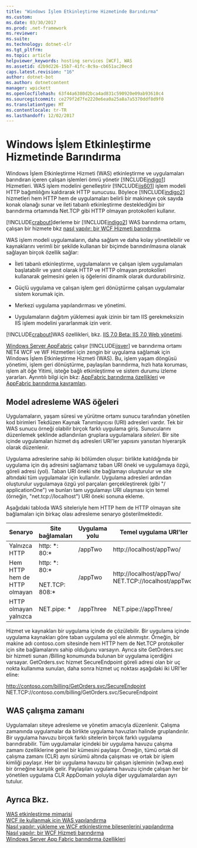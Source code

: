 ```yaml
---
title: "Windows İşlem Etkinleştirme Hizmetinde Barındırma"
ms.custom: 
ms.date: 03/30/2017
ms.prod: .net-framework
ms.reviewer: 
ms.suite: 
ms.technology: dotnet-clr
ms.tgt_pltfrm: 
ms.topic: article
helpviewer_keywords: hosting services [WCF], WAS
ms.assetid: d2b9d226-15b7-41fc-8c9a-cb651ac20ecd
caps.latest.revision: "16"
author: dotnet-bot
ms.author: dotnetcontent
manager: wpickett
ms.openlocfilehash: 63f44a6380d2bca4ad831c590920e09ab93610c4
ms.sourcegitcommit: ce279f2d7fe2220e6ea0a25a8a7a5370ddf8d9f0
ms.translationtype: MT
ms.contentlocale: tr-TR
ms.lasthandoff: 12/02/2017
---
```

# <a name="hosting-in-windows-process-activation-service"></a>Windows İşlem Etkinleştirme Hizmetinde Barındırma
Windows İşlem Etkinleştirme Hizmeti (WAS) etkinleştirme ve uygulamaları barındıran içeren çalışan işlemleri ömrü yönetir [!INCLUDE[indigo1](../../../../includes/indigo1-md.md)] Hizmetleri. WAS işlem modelini genelleştirir [!INCLUDE[iis601](../../../../includes/iis601-md.md)] işlem modeli HTTP bağımlılığını kaldırarak HTTP sunucusu. Böylece [!INCLUDE[indigo2](../../../../includes/indigo2-md.md)] hizmetleri hem HTTP hem de uygulamaları belirli bir makineye çok sayıda konak olanağı sunar ve ileti tabanlı etkinleştirme desteklediğini bir barındırma ortamında Net.TCP gibi HTTP olmayan protokolleri kullanır.  
  
 [!INCLUDE[crabout](../../../../includes/crabout-md.md)]derleme bir [!INCLUDE[indigo2](../../../../includes/indigo2-md.md)] WAS barındırma ortamı, çalışan bir hizmete bkz [nasıl yapılır: bir WCF Hizmeti barındırma](../../../../docs/framework/wcf/feature-details/how-to-host-a-wcf-service-in-was.md).  
  
 WAS işlem modeli uygulamaların, daha sağlam ve daha kolay yönetilebilir ve kaynaklarını verimli bir şekilde kullanan bir biçimde barındırılmasına olanak sağlayan birçok özellik sağlar:  
  
-   İleti tabanlı etkinleştirme, uygulamaların ve çalışan işlem uygulamaları başlatabilir ve yanıt olarak HTTP ve HTTP olmayan protokolleri kullanarak gelmesini gelen iş öğelerini dinamik olarak durdurabilirsiniz.  
  
-   Güçlü uygulama ve çalışan işlem geri dönüştürme çalışan uygulamalar sistem korumak için.  
  
-   Merkezi uygulama yapılandırması ve yönetimi.  
  
-   Uygulamaların dağıtım yüklemesi ayak izinin bir tam IIS gerekmeksizin IIS işlem modelini yararlanmak izin verir.  
  
 [!INCLUDE[crabout](../../../../includes/crabout-md.md)]WAS özellikleri, bkz. [IIS 7.0 Beta: IIS 7.0 Web yönetimi](../../../../docs/framework/wcf/feature-details/hosting-in-windows-process-activation-service.md).  
  
 [Windows Server AppFabric](http://go.microsoft.com/fwlink/?LinkId=196496) çalışır [!INCLUDE[iisver](../../../../includes/iisver-md.md)] ve barındırma ortamı NET4 WCF ve WF Hizmetleri için zengin bir uygulama sağlamak için Windows İşlem Etkinleştirme Hizmeti (WAS). Bu, işlem yaşam döngüsü yönetimi, işlem geri dönüştürme, paylaşılan barındırma, hızlı hata koruması, işlem alt öğe Yitimi, isteğe bağlı etkinleştirme ve sistem durumu izleme yararları. Ayrıntılı bilgi için bkz: [AppFabric barındırma özellikleri](http://go.microsoft.com/fwlink/?LinkId=196494) ve [AppFabric barındırma kavramları](http://go.microsoft.com/fwlink/?LinkId=196495).  
  
## <a name="elements-of-the-was-addressing-model"></a>Model adresleme WAS öğeleri  
 Uygulamaların, yaşam süresi ve yürütme ortamı sunucu tarafından yönetilen kod birimleri Tekdüzen Kaynak Tanımlayıcısı (URI) adresleri vardır. Tek bir WAS sunucu örneği olabilir birçok farklı uygulama giriş. Sunucularını düzenlemek şeklinde adlandırılan gruplara uygulamalara *siteleri*. Bir site içinde uygulamaları hizmet dış adresleri URI'ler yapısını yansıtan hiyerarşik olarak düzenlenir.  
  
 Uygulama adreslerine sahip iki bölümden oluşur: birlikte katıldığında bir uygulama için dış adresini sağlamanız taban URI öneki ve uygulamaya özgü, göreli adresi (yol). Taban URI öneki site bağlamayı oluşturulur ve site altındaki tüm uygulamalar için kullanılır. Uygulama adresleri ardından oluşturulur uygulamaya özgü yol parçaları gerçekleştirerek (gibi "/ applicationOne") ve bunları tam uygulamayı URI ulaşması için temel (örneğin, "net.tcp://localhost") URI öneki sonuna ekleme.  
  
 Aşağıdaki tabloda WAS siteleriyle hem HTTP hem de HTTP olmayan site bağlamaları için birkaç olası adresleme senaryo gösterilmektedir.  
  
|Senaryo|Site bağlamaları|Uygulama yolu|Temel uygulama URI'ler|  
|--------------|-------------------|----------------------|---------------------------|  
|Yalnızca HTTP|http: *: 80:\*|/appTwo|http://localhost/appTwo/|  
|Hem HTTP hem de HTTP olmayan|http: *: 80:\*<br /><br /> NET.TCP: 808:\*|/appTwo|http://localhost/appTwo/<br />NET.TCP://localhost/appTwo/|  
|HTTP olmayan yalnızca|NET.pipe: *|/appThree|NET.pipe://appThree/|  
  
 Hizmet ve kaynakları bir uygulama içinde de çözülebilir. Bir uygulama içinde uygulama kaynakları göre taban uygulama yol ele alınmıştır. Örneğin, bir makine adı contoso.com sitesinde hem HTTP hem de Net.TCP protokoller için site bağlamalarını sahip olduğunu varsayın. Ayrıca site GetOrders.svc bir hizmeti sunan /Billing konumunda bulunan bir uygulama içerdiğini varsayar. GetOrders.svc hizmet SecureEndpoint göreli adresi olan bir uç nokta kullanıma sunulan, daha sonra hizmet uç noktası aşağıdaki iki URI'ler eline:  
  
 http://contoso.com/billing/GetOrders.svc/SecureEndpoint  
NET.TCP://contoso.com/billing/GetOrders.svc/SecureEndpoint  
  
## <a name="the-was-runtime"></a>WAS çalışma zamanı  
 Uygulamaları siteye adresleme ve yönetim amacıyla düzenlenir. Çalışma zamanında uygulamalar da birlikte uygulama havuzları halinde gruplandırılır. Bir uygulama havuzu birçok farklı sitelerin birçok farklı uygulama barındırabilir. Tüm uygulamalar içindeki bir uygulama havuzu çalışma zamanı özelliklerine genel bir kümesini paylaşır. Örneğin, tümü ortak dil çalışma zamanı (CLR) aynı sürümü altında çalışması ve ortak bir işlem kimliği paylaşır. Her bir uygulama havuzu bir çalışan işleminin (w3wp.exe) bir örneğine karşılık gelir. Paylaşılan uygulama havuzu içinde çalışan her bir yönetilen uygulama CLR AppDomain yoluyla diğer uygulamalardan ayrı tutulur.  
  
## <a name="see-also"></a>Ayrıca Bkz.  
 [WAS etkinleştirme mimarisi](../../../../docs/framework/wcf/feature-details/was-activation-architecture.md)  
 [WCF ile kullanmak için WAS yapılandırma](../../../../docs/framework/wcf/feature-details/configuring-the-wpa--service-for-use-with-wcf.md)  
 [Nasıl yapılır: yükleme ve WCF etkinleştirme bileşenlerini yapılandırma](../../../../docs/framework/wcf/feature-details/how-to-install-and-configure-wcf-activation-components.md)  
 [Nasıl yapılır: bir WCF Hizmeti barındırma](../../../../docs/framework/wcf/feature-details/how-to-host-a-wcf-service-in-was.md)  
 [Windows Server App Fabric barındırma özellikleri](http://go.microsoft.com/fwlink/?LinkId=201276)
